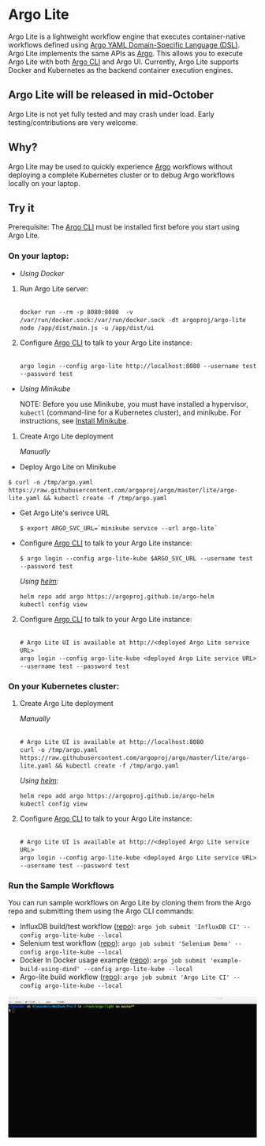 # Argo Lite

Argo Lite is a lightweight workflow engine that executes container-native workflows defined using [Argo YAML Domain-Specific Language (DSL)](https://argoproj.github.io/docs/yaml/dsl_reference_intro.html).  Argo Lite implements the same APIs as [Argo](https://github.com/argoproj/argo). This allows you to execute Argo Lite with both [Argo CLI](https://argoproj.github.io/docs/dev-cli-reference.html) and Argo UI. Currently, Argo Lite supports Docker and Kubernetes as the backend container execution engines.

## Argo Lite will be released in mid-October

Argo Lite is not yet fully tested and may crash under load. Early testing/contributions are very welcome.

## Why?

Argo Lite may be used to quickly experience [Argo](https://github.com/argoproj/argo) workflows without deploying a complete Kubernetes cluster or to debug Argo workflows locally on your laptop.

## Try it

Prerequisite: The [Argo CLI](https://applatix.com/open-source/argo/get-started/installation) must be installed first before you start using Argo Lite.

### On your laptop:

* *Using Docker*

 1. Run Argo Lite server:

    ```
   
    docker run --rm -p 8080:8080  -v /var/run/docker.sock:/var/run/docker.sock -dt argoproj/argo-lite node /app/dist/main.js -u /app/dist/ui

    ```

 2. Configure [Argo CLI](https://argoproj.github.io/docs/dev-cli-reference.html) to talk to your Argo Lite instance:

    ```

    argo login --config argo-lite http://localhost:8080 --username test --password test

    ```

* *Using Minikube*

  NOTE: Before you use Minikube, you must have installed a hypervisor, `kubectl` (command-line for a Kubernetes cluster), and minikube. For instructions, see [Install Minikube](https://kubernetes.io/docs/tasks/tools/install-minikube/).

 1. Create Argo Lite deployment

    *Manually*
    
  -  Deploy Argo Lite on Minikube
 
    $ curl -o /tmp/argo.yaml https://raw.githubusercontent.com/argoproj/argo/master/lite/argo-lite.yaml && kubectl create -f /tmp/argo.yaml
    
  - Get Argo Lite's serivce URL 
  
    ```
    $ export ARGO_SVC_URL=`minikube service --url argo-lite`
    ```

  - Configure [Argo CLI](https://argoproj.github.io/docs/dev-cli-reference.html) to talk to your Argo Lite instance:
  
    ```
    $ argo login --config argo-lite-kube $ARGO_SVC_URL --username test --password test
    ```
  
    *Using [helm](https://docs.helm.sh/using_helm/#installing-helm):*

    ```
    helm repo add argo https://argoproj.github.io/argo-helm
    kubectl config view

    ```

 2. Configure [Argo CLI](https://argoproj.github.io/docs/dev-cli-reference.html) to talk to your Argo Lite instance:

    ```

    # Argo Lite UI is available at http://<deployed Argo Lite service URL>
    argo login --config argo-lite-kube <deployed Argo Lite service URL> --username test --password test

    ```

### On your Kubernetes cluster:

 1. Create Argo Lite deployment

    *Manually*

    ```

    # Argo Lite UI is available at http://localhost:8080
    curl -o /tmp/argo.yaml https://raw.githubusercontent.com/argoproj/argo/master/lite/argo-lite.yaml && kubectl create -f /tmp/argo.yaml

    ```

    *Using [helm](https://docs.helm.sh/using_helm/#installing-helm):*

    ```
    helm repo add argo https://argoproj.github.io/argo-helm
    kubectl config view

    ```

 2. Configure [Argo CLI](https://argoproj.github.io/docs/dev-cli-reference.html) to talk to your Argo Lite instance:

    ```

    # Argo Lite UI is available at http://<deployed Argo Lite service URL>
    argo login --config argo-lite-kube <deployed Argo Lite service URL> --username test --password test

    ```

### Run the Sample Workflows

You can run sample workflows on Argo Lite by cloning them from the Argo repo and submitting them using the Argo CLI commands:

* InfluxDB build/test workflow ([repo](https://github.com/argoproj/influxdb)): `argo job submit 'InfluxDB CI' --config argo-lite-kube --local`
* Selenium test workflow ([repo](https://github.com/argoproj/appstore)): `argo job submit 'Selenium Demo' --config argo-lite-kube --local`
* Docker In Docker usage example ([repo](https://github.com/argoproj/example-dind)): `argo job submit 'example-build-using-dind' --config argo-lite-kube --local`
* Argo-lite build workflow ([repo](https://github.com/argoproj/argo)): `argo job submit 'Argo Lite CI' --config argo-lite-kube --local`

![alt text](./demo.gif "Logo Title Text 1")
